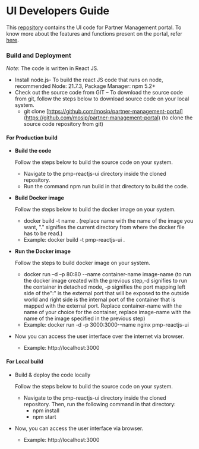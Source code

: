 # UI Developers Guide

This [repository](https://github.com/mosip/partner-management-portal) contains the UI code for Partner Management portal. To know more about the features and functions present on the portal, refer [here](https://docs.mosip.io/1.2.0/modules/partner-management-services/partner-management-portal).

### Build and Deployment

_Note_: The code is written in React JS.

* Install node.js- To build the react JS code that runs on node, recommended Node: 21.7.3, Package Manager: npm 5.2+
* Check out the source code from GIT – To download the source code from git, follow the steps below to download source code on your local system.
  * git clone [https://github.com/mosip/partner-management-portal](https://github.com/mosip/partner-management-portal) (to clone the source code repository from git)

#### For Production build

*   **Build the code**

    Follow the steps below to build the source code on your system.

    * Navigate to the pmp-reactjs-ui directory inside the cloned repository.
    * Run the command npm run build in that directory to build the code.
*   **Build Docker image**

    Follow the steps below to build the docker image on your system.

    * docker build -t name . (replace name with the name of the image you want, "." signifies the current directory from where the docker file has to be read.)
    * Example: docker build -t pmp-reactjs-ui .
*   **Run the Docker image**

    Follow the steps to build docker image on your system.

    * docker run –d –p 80:80 --name container-name image-name (to run the docker image created with the previous step,-d signifies to run the container in detached mode, -p signifies the port mapping left side of the":" is the external port that will be exposed to the outside world and right side is the internal port of the container that is mapped with the external port. Replace container-name with the name of your choice for the container, replace image-name with the name of the image specified in the previous step)
    * Example: docker run -d -p 3000:3000--name nginx pmp-reactjs-ui
* Now you can access the user interface over the internet via browser.
  * Example: http://localhost:3000

#### For Local build

*   Build & deploy the code locally

    Follow the steps below to build the source code on your system.

    * Navigate to the pmp-reactjs-ui directory inside the cloned repository. Then, run the following command in that directory:
      * npm install
      * npm start
* Now, you can access the user interface via browser.
  * Example: http://localhost:3000
